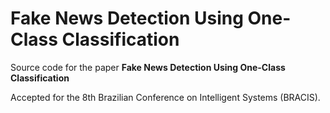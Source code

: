 # Fake News Detection Using One-Class Classification

Source code for the paper **Fake News Detection Using One-Class Classification**

Accepted for the 8th Brazilian Conference on Intelligent Systems (BRACIS).
